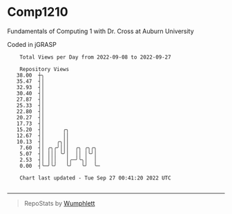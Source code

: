 # Comp1210
Fundamentals of Computing 1 with Dr. Cross at Auburn University

Coded in jGRASP

```
    Total Views per Day from 2022-09-08 to 2022-09-27

    Repository Views
   38.00  ┼╮
   35.47  ┤│
   32.93  ┤│
   30.40  ┤│
   27.87  ┤│
   25.33  ┤│
   22.80  ┤│
   20.27  ┤│
   17.73  ┤│
   15.20  ┤│      ╭╮
   12.67  ┤│      ││
   10.13  ┤│    ╭╮││
    7.60  ┤│ ╭╮╭╯│││  ╭╮ ╭╮╭╮
    5.07  ┤│ │││ ╰╯│  ││ │╰╯│
    2.53  ┤│ │││   │╭─╯╰╮│  │
    0.00  ┤╰─╯╰╯   ╰╯   ╰╯  ╰─

    Chart last updated - Tue Sep 27 00:41:20 2022 UTC
    
```

---

> RepoStats by [Wumphlett](https://github.com/Wumphlett)
